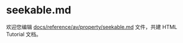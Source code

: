seekable.md
===

欢迎您编辑 <a target="__blank" href="https://github.com/jaywcjlove/html-tutorial/blob/master/docs/reference/av/property/seekable.md">docs/reference/av/property/seekable.md</a> 文件，共建 HTML Tutorial 文档。